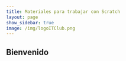 ```yaml
---
title: Materiales para trabajar con Scratch
layout: page
show_sidebar: true
image: /img/logoITClub.png
---
```


## Bienvenido